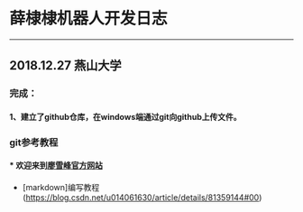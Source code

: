 # 薛棣棣机器人开发日志
***
## 2018.12.27  燕山大学
### 完成：
#### 1、建立了github仓库，在windows端通过git向github上传文件。
### git参考教程
#### *  欢迎来到[廖雪峰官方网站](https://www.liaoxuefeng.com/wiki/0013739516305929606dd18361248578c67b8067c8c017b000)
* [markdown]编写教程(https://blog.csdn.net/u014061630/article/details/81359144#00)
